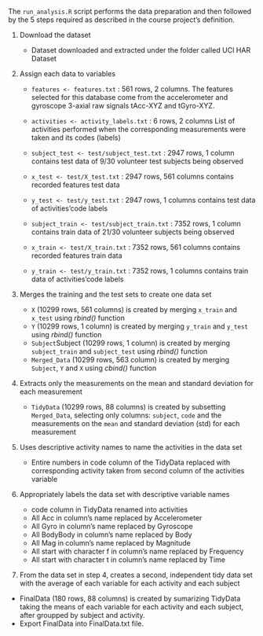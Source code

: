 The ```run_analysis.R``` script performs the data preparation and then followed by the 5 steps required as described in the course project’s definition.

1. Download the dataset
    * Dataset downloaded and extracted under the folder called UCI HAR Dataset

1. Assign each data to variables
    * ```features <- features.txt```  : 561 rows, 2 columns.
      The features selected for this database come from the accelerometer and gyroscope 3-axial raw signals tAcc-XYZ and tGyro-XYZ.
     
    * ```activities <- activity_labels.txt``` : 6 rows, 2 columns
      List of activities performed when the corresponding measurements were taken and its codes (labels)
    * ```subject_test <- test/subject_test.txt```   : 2947 rows, 1 column
      contains test data of 9/30 volunteer test subjects being observed
    * ```x_test <- test/X_test.txt``` : 2947 rows, 561 columns
      contains recorded features test data
    * ```y_test <- test/y_test.txt``` : 2947 rows, 1 columns
      contains test data of activities’code labels
    * ```subject_train <- test/subject_train.txt``` : 7352 rows, 1 column
      contains train data of 21/30 volunteer subjects being observed
    * ```x_train <- test/X_train.txt``` : 7352 rows, 561 columns
      contains recorded features train data
    * ```y_train <- test/y_train.txt``` : 7352 rows, 1 columns
      contains train data of activities’code labels

1. Merges the training and the test sets to create one data set
    * ```X``` (10299 rows, 561 columns) is created by merging ```x_train``` and ```x_test``` using *rbind()* function
    * ```Y``` (10299 rows, 1 column) is created by merging ```y_train``` and ```y_test``` using *rbind()* function
    * ```Subject```Subject (10299 rows, 1 column) is created by merging ```subject_train``` and ```subject_test``` using *rbind()* function
    * ```Merged_Data``` (10299 rows, 563 column) is created by merging ```Subject```, ```Y``` and ```X``` using *cbind()* function

1. Extracts only the measurements on the mean and standard deviation for each measurement
    * ```TidyData``` (10299 rows, 88 columns) is created by subsetting ```Merged_Data```, selecting only columns: ```subject```, ```code``` and the measurements on the ```mean``` and standard deviation (std) for each measurement

1. Uses descriptive activity names to name the activities in the data set
    * Entire numbers in code column of the TidyData replaced with corresponding activity taken from second column of the activities variable

1. Appropriately labels the data set with descriptive variable names
    * code column in TidyData renamed into activities
    * All Acc in column’s name replaced by Accelerometer
    * All Gyro in column’s name replaced by Gyroscope
    * All BodyBody in column’s name replaced by Body
    * All Mag in column’s name replaced by Magnitude
    * All start with character f in column’s name replaced by Frequency
    * All start with character t in column’s name replaced by Time

1. From the data set in step 4, creates a second, independent tidy data set with the average of each variable for each activity and each subject
  * FinalData (180 rows, 88 columns) is created by sumarizing TidyData taking the means of each variable for each activity and each subject, after groupped by subject and activity.
  * Export FinalData into FinalData.txt file.
